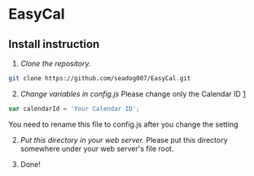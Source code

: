 EasyCal
=======

Install instruction
-------------------

1. *Clone the repository.*
```bash
git clone https://github.com/seadog007/EasyCal.git
```
2. *Change variables in config.js*
Please change only the Calendar ID [1]
```javascript
var calendarId = 'Your Calendar ID';
```
You need to rename this file to config.js after you change the setting

2. *Put this directory in your web server.*
Please put this directory somewhere under your web server's file root.

3. Done!

[1]: http://googleappstroubleshootinghelp.blogspot.tw/2012/09/how-to-find-calendar-id-of-google.html "Where is the Calendar ID? Check out this page."
